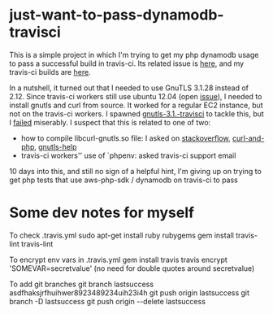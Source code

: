 # just-want-to-pass-dynamodb-travisci
This is a simple project in which I'm trying to get my php dynamodb usage to pass a successful build in travis-ci. Its related issue is [here](https://github.com/aws/aws-sdk-php/issues/588#issuecomment-106895327), and my travis-ci builds are [here](https://travis-ci.org/shadiakiki1986/just-want-to-pass-dynamodb-travisci).

In a nutshell, it turned out that I needed to use GnuTLS 3.1.28 instead of 2.12. Since travis-ci workers still use ubuntu 12.04 (open [issue](https://github.com/travis-ci/travis-ci/issues/2046)), I needed to install gnutls and curl from source. It worked for a regular EC2 instance, but not on the travis-ci workers. I spawned [gnutls-3.1.-travisci](https://github.com/shadiakiki1986/gnutls-3.1-travisci) to tackle this, but I [failed](https://travis-ci.org/shadiakiki1986/gnutls-3.1-travisci) miserably. I suspect that this is related to one of two:
* how to compile libcurl-gnutls.so file: I asked on [stackoverflow](http://stackoverflow.com/questions/30572479/compiling-gnutls-3-1-28-on-travis-ci), [curl-and-php](http://curl.haxx.se/mail/curlphp-2015-06/0000.html), [gnutls-help](http://lists.gnutls.org/pipermail/gnutls-help/2015-June/003881.html)
* travis-ci workers'' use of `phpenv: asked travis-ci support email

10 days into this, and still no sign of a helpful hint, I'm giving up on trying to get php tests that use aws-php-sdk / dynamodb on travis-ci to pass

# Some dev notes for myself
To check .travis.yml
    sudo apt-get install ruby rubygems
    gem install travis-lint
    travis-lint

To encrypt env vars in .travis.yml
    gem install travis
    travis encrypt 'SOMEVAR=secretvalue' (no need for double quotes around secretvalue)

To add git branches
    git branch lastsuccess asdfhaksjrfhuihwer8923489234uih23i4h
    git push origin lastsuccess
    git branch -D lastsuccess
    git push origin --delete lastsuccess
